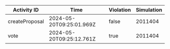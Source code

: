 | Activity ID | Time | Violation | Simulation |
| --- | --- | --- | --- |
| createProposal | 2024-05-20T09:25:01.969Z | false | 2011404 |
| vote | 2024-05-20T09:25:12.761Z | true | 2011404 |